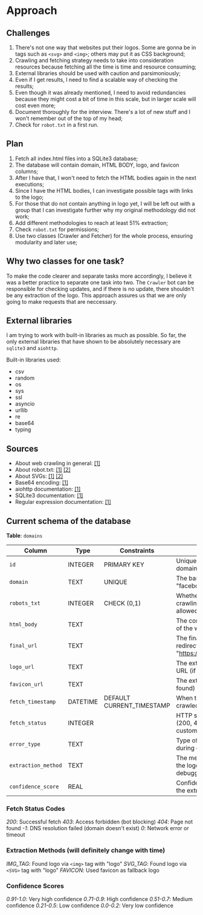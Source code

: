 # Approach

## Challenges

1. There's not one way that websites put their logos. Some are gonna be in tags such as `<svg>` and `<img>`; others may put it as CSS background;
2. Crawling and fetching strategy needs to take into consideration resources because fetching all the time is time and resource consuming;
3. External libraries should be used with caution and parsimoniously;
4. Even if I get results, I need to find a scalable way of checking the results;
5. Even though it was already mentioned, I need to avoid redundancies because they might cost a bit of time in this scale, but in larger scale will cost even more;
6. Document thoroughly for the interview. There's a lot of new stuff and I won't remember out of the top of my head;
7. Check for `robot.txt` in a first run.

## Plan

1. Fetch all index.html files into a SQLite3 database;
2. The database will contain domain, HTML BODY, logo, and favicon columns;
3. After I have that, I won't need to fetch the HTML bodies again in the next executions;
4. Since I have the HTML bodies, I can investigate possible tags with links to the logo;
5. For those that do not contain anything in logo yet, I will be left out with a group that I can investigate further why my original methodology did not work;
6. Add different methodologies to reach at least 51% extraction;
7. Check `robot.txt` for permissions;
8. Use two classes (Crawler and Fetcher) for the whole process, ensuring modularity and later use;

## Why two classes for one task?

To make the code clearer and separate tasks more accordingly, I believe it was a better practice to separate one task into two. The `Crawler` bot can be responsible for checking updates, and if there is no update, there shouldn't be any extraction of the logo. This approach assures us that we are only going to make requests that are neccessary.

## External libraries

I am trying to work with built-in libraries as much as possible. So far, the only external libraries that have shown to be absolutely necessary are `sqlite3` and `aiohttp`.

Built-in libraries used:

- csv
- random
- os
- sys
- ssl
- asyncio
- urllib
- re
- base64
- typing

## Sources

- About web crawling in general: [[1]](https://www.cloudflare.com/learning/bots/what-is-a-web-crawler/)
- About robot.txt: [[1]](https://developers.google.com/search/docs/crawling-indexing/robots/intro) [[2]](https://moz.com/learn/seo/robotstxt)
- About SVGs: [[1]](https://www.adobe.com/creativecloud/file-types/image/vector/svg-file.html) [[2]](https://developer.mozilla.org/en-US/docs/Web/SVG)
- Base64 encoding: [[1]](https://www.lifewire.com/base64-encoding-overview-1166412)
- aiohttp documentation: [[1]](https://docs.aiohttp.org/en/stable/)
- SQLite3 documentation: [[1]](https://www.sqlite.org/docs.html)
- Regular expression documentation: [[1]](https://docs.python.org/3/library/re.html)

## Current schema of the database

**Table**: `domains`

| Column | Type | Constraints | Description |
|--------|------|-------------|-------------|
| `id` | INTEGER | PRIMARY KEY | Unique identifier for each domain record |
| `domain` | TEXT | UNIQUE | The base domain name (e.g., "facebook.com") |
| `robots_txt` | INTEGER | CHECK (0,1) | Whether robots.txt allows crawling: `0` = disallowed, `1` = allowed |
| `html_body` | TEXT | | The complete HTML content of the website's index page |
| `final_url` | TEXT | | The final URL after following redirects (e.g., "https://www.facebook.com") |
| `logo_url` | TEXT | | The extracted logo image URL (if found) |
| `favicon_url` | TEXT | | The extracted favicon URL (if found) |
| `fetch_timestamp` | DATETIME | DEFAULT CURRENT_TIMESTAMP | When the domain was last crawled |
| `fetch_status` | INTEGER | | HTTP status code received (200, 403, 404, etc.) or custom error codes |
| `error_type` | TEXT | | Type of error encountered during crawling |
| `extraction_method` | TEXT | | The method used to extract the logo (for debugging/optimization) |
| `confidence_score` | REAL | | Confidence level (0.0-1.0) in the extracted logo accuracy |

### Fetch Status Codes

*200*: Successful fetch
*403*: Access forbidden (bot blocking)
*404*: Page not found
*-1*: DNS resolution failed (domain doesn't exist)
*0*: Network error or timeout

### Extraction Methods (will definitely change with time)

*IMG_TAG*: Found logo via `<img>` tag with "logo"
*SVG_TAG*: Found logo via `<SVG>` tag with "logo"
*FAVICON*: Used favicon as fallback logo

### Confidence Scores

*0.91-1.0*: Very high confidence
*0.71-0.9*: High confidence
*0.51-0.7*: Medium confidence
*0.21-0.5*: Low confidence
*0.0-0.2*: Very low confidence
